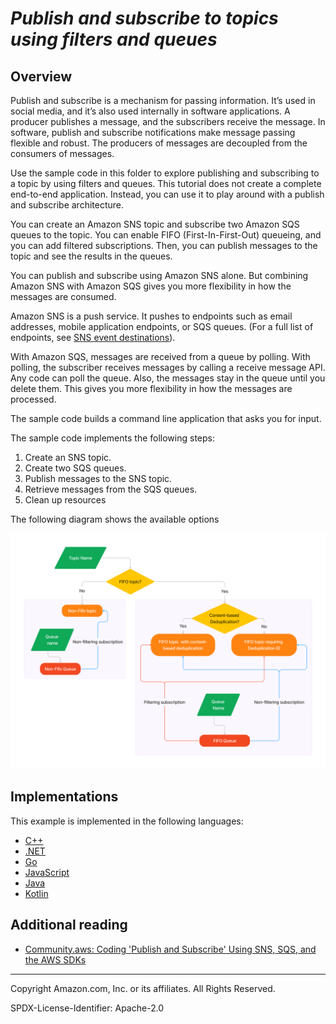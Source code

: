 # ***Publish and subscribe to topics using filters and queues***

## Overview


Publish and subscribe is a mechanism for passing information. It’s used in social media, and it’s also used internally in software applications. A producer publishes a message, and the subscribers receive the message. In software, publish and subscribe notifications make message passing flexible and robust. The producers of messages are decoupled from the consumers of messages.

Use the sample code in this folder to explore publishing and subscribing to a topic by using filters and queues. This tutorial does not create a complete end-to-end application. Instead, you can use it to play around with a publish and subscribe architecture.

You can create an Amazon SNS topic and subscribe two Amazon SQS queues to the topic. You can enable FIFO (First-In-First-Out) queueing, and you can add filtered subscriptions. Then, you can publish messages to the topic and see the results in the queues.

You can publish and subscribe using Amazon SNS alone. But combining Amazon SNS with Amazon SQS gives you more flexibility in how the messages are consumed.

Amazon SNS is a push service. It pushes to endpoints such as email addresses, mobile application endpoints, or SQS queues. (For a full list of endpoints, see [SNS event destinations](https://docs.aws.amazon.com/sns/latest/dg/sns-event-destinations.html)).

With Amazon SQS, messages are received from a queue by polling. With polling, the subscriber receives messages by calling a receive message API. Any code can poll the queue. Also, the messages stay in the queue until you delete them. This gives you more flexibility in how the messages are processed.

The sample code builds a command line application that asks you for input.

The sample code implements the following steps:

1. Create an SNS topic.
2. Create two SQS queues.
3. Publish messages to the SNS topic.
4. Retrieve messages from the SQS queues.
5. Clean up resources

The following diagram shows the available options

![Diagram of the options](images/fifo_topics_diagram.png)

## Implementations

This example is implemented in the following languages:

* [C++](../../cpp/example_code/cross-service/topics_and_queues)
* [.NET](../../dotnetv3/cross-service/TopicsAndQueues)
* [Go](../../gov2/workflows/topics_and_queues)
* [JavaScript](../../javascriptv3/example_code/cross-services/wkflw-topics-queues)
* [Java](../../javav2/usecases/topics_and_queues)
* [Kotlin](../../kotlin/usecases/topics_and_queues)

## Additional reading

* [Community.aws: Coding 'Publish and Subscribe' Using SNS, SQS, and the AWS SDKs](https://community.aws/content/2duRHzEUPyZbYm0oIeiyCzUhVJA/topics_and_queues_workflow_with_sdks)

---

Copyright Amazon.com, Inc. or its affiliates. All Rights Reserved.

SPDX-License-Identifier: Apache-2.0

